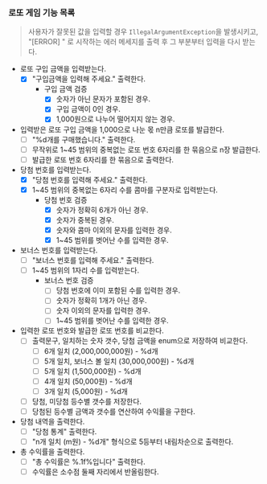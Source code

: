 ### 로또 게임 기능 목록

> 사용자가 잘못된 값을 입력할 경우 `IllegalArgumentException`을 발생시키고,<br>
"[ERROR] " 로 시작하는 에러 메세지를 출력 후 그 부분부터 입력을 다시 받는다.

- 로또 구입 금액을 입력받는다.
    - [x] "구입금액을 입력해 주세요." 출력한다.
        - 구입 금액 검증
            - [x] 숫자가 아닌 문자가 포함된 경우.
            - [x] 구입 금액이 0인 경우.
            - [x] 1,000원으로 나누어 떨어지지 않는 경우.
- 입력받은 로또 구입 금액을 1,000으로 나눈 몫 n만큼 로또를 발급한다.
    - [ ] "%d개를 구매했습니다." 출력한다.
    - [ ] 무작위로 1~45 범위의 중복없는 로또 번호 6자리를 한 묶음으로 n장 발급한다.
    - [ ] 발급한 로또 번호 6자리를 한 묶음으로 출력한다.
- 당첨 번호를 입력받는다.
    - [x] "당첨 번호를 입력해 주세요." 출력한다.
    - [x] 1~45 범위의 중복없는 6자리 수를 콤마를 구분자로 입력받는다.
        - 당첨 번호 검증
            - [x] 숫자가 정확히 6개가 아닌 경우.
            - [x] 숫자가 중복된 경우.
            - [x] 숫자와 콤마 이외의 문자를 입력한 경우.
            - [x] 1~45 범위를 벗어난 수를 입력한 경우.
- 보너스 번호를 입력받는다.
    - [ ] "보너스 번호를 입력해 주세요." 출력한다.
    - [ ] 1~45 범위의 1자리 수를 입력받는다.
        - 보너스 번호 검증
            - [ ] 당첨 번호에 이미 포함된 수를 입력한 경우.
            - [ ] 숫자가 정확히 1개가 아닌 경우.
            - [ ] 숫자 이외의 문자를 입력한 경우.
            - [ ] 1~45 범위를 벗어난 수를 입력한 경우.
- 입력한 로또 번호와 발급한 로또 번호를 비교한다.
    - [ ] 출력문구, 일치하는 숫자 갯수, 당첨 금액을 enum으로 저장하여 비교한다.
        - [ ] 6개 일치 (2,000,000,000원) - %d개
        - [ ] 5개 일치, 보너스 볼 일치 (30,000,000원) - %d개
        - [ ] 5개 일치 (1,500,000원) - %d개
        - [ ] 4개 일치 (50,000원) - %d개
        - [ ] 3개 일치 (5,000원) - %d개
    - [ ] 당첨, 미당첨 등수별 갯수를 저장한다.
    - [ ] 당첨된 등수별 금액과 갯수를 연산하여 수익률을 구한다.
- 당첨 내역을 출력한다.
    - [ ] "당첨 통계" 출력한다.
    - [ ] "n개 일치 (m원) - %d개" 형식으로 5등부터 내림차순으로 출력한다.
- 총 수익률을 출력한다.
    - [ ] "총 수익률은 %.1f%입니다" 출력한다.
    - [ ] 수익률은 소수점 둘째 자리에서 반올림한다.
